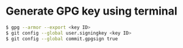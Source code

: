 # Generate GPG key using terminal

```bash
$ gpg --armor --export <key ID>
$ git config --global user.signingkey <key ID>
$ git config --global commit.gpgsign true
```
